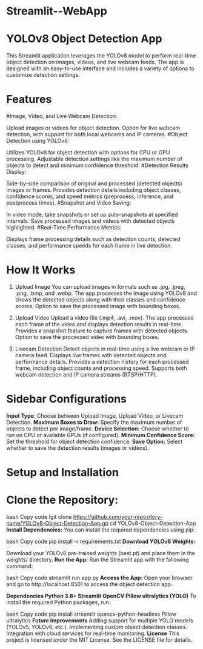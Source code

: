 # Streamlit--WebApp
# YOLOv8 Object Detection App
This Streamlit application leverages the YOLOv8 model to perform real-time object detection on images, videos, and live webcam feeds. The app is designed with an easy-to-use interface and includes a variety of options to customize detection settings.

# Features
#Image, Video, and Live Webcam Detection:

Upload images or videos for object detection.
Option for live webcam detection, with support for both local webcams and IP cameras.
#Object Detection using YOLOv8:

Utilizes YOLOv8 for object detection with options for CPU or GPU processing.
Adjustable detection settings like the maximum number of objects to detect and minimum confidence threshold.
#Detection Results Display:

Side-by-side comparison of original and processed (detected objects) images or frames.
Provides detection details including object classes, confidence scores, and speed metrics (preprocess, inference, and postprocess times).
#Snapshot and Video Saving:

In video mode, take snapshots or set up auto-snapshots at specified intervals.
Save processed images and videos with detected objects highlighted.
#Real-Time Performance Metrics:

Displays frame processing details such as detection counts, detected classes, and performance speeds for each frame in live detection.
# How It Works
1. Upload Image
You can upload images in formats such as .jpg, .jpeg, .png, .bmp, and .webp.
The app processes the image using YOLOv8 and shows the detected objects along with their classes and confidence scores.
Option to save the processed image with bounding boxes.

2. Upload Video
Upload a video file (.mp4, .avi, .mov).
The app processes each frame of the video and displays detection results in real-time.
Provides a snapshot feature to capture frames with detected objects.
Option to save the processed video with bounding boxes.

3. Livecam Detection
Detect objects in real-time using a live webcam or IP camera feed.
Displays live frames with detected objects and performance details.
Provides a detection history for each processed frame, including object counts and processing speed.
Supports both webcam detection and IP camera streams (RTSP/HTTP).

# Sidebar Configurations
**Input Type**: Choose between Upload Image, Upload Video, or Livecam Detection.
**Maximum Boxes to Draw:** Specify the maximum number of objects to detect per image/frame.
**Device Selection:** Choose whether to run on CPU or available GPUs (if configured).
**Minimum Confidence Score:** Set the threshold for object detection confidence.
**Save Option:** Select whether to save the detection results (images or videos).
# Setup and Installation
# Clone the Repository:

bash
Copy code
!git clone https://github.com/your-repository-name/YOLOv8-Object-Detection-App.git
cd YOLOv8-Object-Detection-App
 **Install Dependencies:** You can install the required dependencies using pip:

bash
Copy code
pip install -r requirements.txt
**Download YOLOv8 Weights:**

Download your YOLOv8 pre-trained weights (best.pt) and place them in the weights/ directory.
**Run the App:** Run the Streamlit app with the following command:

bash
Copy code
streamlit run app.py
**Access the App:** Open your browser and go to http://localhost:8501 to access the object detection app.

**Dependencies
Python 3.8+
Streamlit
OpenCV
Pillow
ultralytics (YOLO)**
To install the required Python packages, run:

bash
Copy code
pip install streamlit opencv-python-headless Pillow ultralytics
**Future Improvements**
Adding support for multiple YOLO models (YOLOv5, YOLOv6, etc.).
Implementing custom object detection classes.
Integration with cloud services for real-time monitoring.
**License**
This project is licensed under the MIT License. See the LICENSE file for details.
